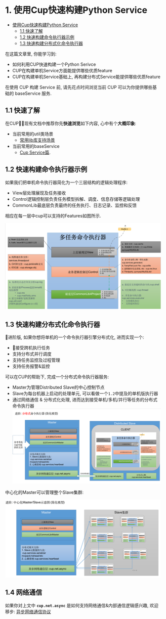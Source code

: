 
# 1. 使用Cup快速构建Python Service

<!-- MDTOC maxdepth:6 firsth1:1 numbering:0 flatten:0 bullets:1 updateOnSave:1 -->

- [使用Cup快速构建Python Service](#使用Cup快速构建Python-Service)   
   - [1.1 快速了解](#11-快速了解)   
   - [1.2 快速构建命令执行器示例](#12-快速构建命令执行器示例)   
   - [1.3 快速构建分布式化命令执行器](#13-快速构建分布式化命令执行器)   

<!-- /MDTOC -->

在这篇文章里, 你能学习到:
- 如何利用CUP快速构建一个Python Serivce
- CUP在构建单机Service方面能提供哪些优质feature
- CUP在构建单机Service基础上, 再构建分布式Service能提供哪些优质feature

在使用 CUP 构建 Service 前, 请先花点时间浏览当前 CUP 可以为你提供哪些基础的 baseService 服务.
## 1.1 快速了解
在CUP现有文档中推荐你先**快速浏览**如下内容, 心中有个**大概印象**:
- 当前常用的util类场景
  - [常用lib库支持场景](CommonUserSenario.md)
- 当前常用的baseService
  - [Cup Service篇](CommonService.md).


## 1.2 快速构建命令执行器示例

如果我们把单机命令执行器简化为一个三层结构的逻辑处理程序:
- View层处理展现及任务接收
- Control逻辑控制层负责任务模型拆解、调度、信息存储等逻辑处理
- CommonLib最底层负责最终的任务执行、日志记录、监控和反馈

相应在每一层中cup可以支持的Features如图所示.

![build_a_quick_cmdexe_service.png](../images/cmd_service_quickstart.png)


## 1.3 快速构建分布式化命令执行器

进阶版, 如果你想将单机的一个命令执行器引擎分布式化, 进而实现一个:
- 接受跨机执行任务
- 支持分布式并行调度
- 支持任务监控及过程管理
- 支持任务报警&监控

可以在CUP的帮助下, 完成一个分布式命令执行器服务:
- Master为管理Distributed Slave的中心控制节点
- Slave为每台机器上启动的处理单元, 可以看做一个`1.2`中提及的单机版执行器
- 通过网络通信 & 分布式化处理, 进而达到接受单机/多机/并行等任务的分布式命令执行器
![cmd_service_distributed.png](../images/cmd_service.distributed.png)

中心化的Master可以管理整个Slave集群:

![centrelized_sys.png](../images/centrelized_sys.png)

## 1.4 网络通信
如果你对上文中 **`cup.net.async`** 是如何支持网络通信&内部通信逻辑感兴趣, 欢迎移步:
[异步网络通信协议](AsyncNet.md)
